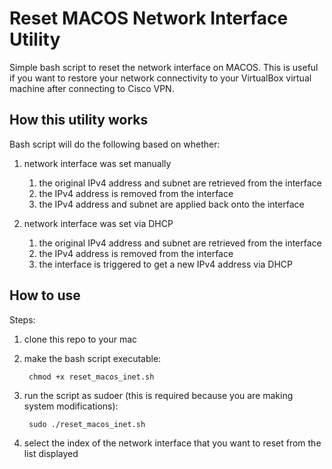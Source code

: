 # Reset MACOS Network Interface Utility

Simple bash script to reset the network interface on MACOS.
This is useful if you want to restore your network connectivity to your
VirtualBox virtual machine after connecting to Cisco VPN.

## How this utility works

Bash script will do the following based on whether:

1. network interface was set manually
    1. the original IPv4 address and subnet are retrieved from the interface
    2. the IPv4 address is removed from the interface
    3. the IPv4 address and subnet are applied back onto the interface
   
2. network interface was set via DHCP
    1. the original IPv4 address and subnet are retrieved from the interface
    2. the IPv4 address is removed from the interface
    3. the interface is triggered to get a new IPv4 address via DHCP

## How to use

Steps:

1. clone this repo to your mac

2. make the bash script executable:
   ```
    chmod +x reset_macos_inet.sh
   ```

3. run the script as sudoer 
   (this is required because you are making system modifications):
   ```
    sudo ./reset_macos_inet.sh   
   ```

4. select the index of the network interface that you want to reset from
   the list displayed
